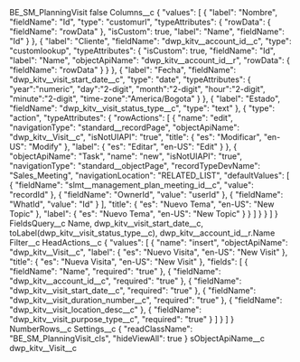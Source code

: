 <?xml version="1.0" encoding="UTF-8"?>
<CustomMetadata xmlns="http://soap.sforce.com/2006/04/metadata" xmlns:xsi="http://www.w3.org/2001/XMLSchema-instance" xmlns:xsd="http://www.w3.org/2001/XMLSchema">
    <label>BE_SM_PlanningVisit</label>
    <protected>false</protected>
    <values>
        <field>Columns__c</field>
        <value xsi:type="xsd:string">{
&quot;values&quot;: [
{
&quot;label&quot;: &quot;Nombre&quot;,
&quot;fieldName&quot;: &quot;Id&quot;,
&quot;type&quot;: &quot;customurl&quot;,
&quot;typeAttributes&quot;: {
&quot;rowData&quot;: {
&quot;fieldName&quot;: &quot;rowData&quot;
},
&quot;isCustom&quot;: true,
&quot;label&quot;: &quot;Name&quot;,
&quot;fieldName&quot;: &quot;Id&quot;
}
},
{
&quot;label&quot;: &quot;Cliente&quot;,
&quot;fieldName&quot;: &quot;dwp_kitv__account_id__c&quot;,
&quot;type&quot;: &quot;customlookup&quot;,
&quot;typeAttributes&quot;: {
&quot;isCustom&quot;: true,
&quot;fieldName&quot;: &quot;Id&quot;,
&quot;label&quot;: &quot;Name&quot;,
&quot;objectApiName&quot;: &quot;dwp_kitv__account_id__r&quot;,
&quot;rowData&quot;: {
&quot;fieldName&quot;: &quot;rowData&quot;
}
}
},
{
&quot;label&quot;: &quot;Fecha&quot;,
&quot;fieldName&quot;: &quot;dwp_kitv__visit_start_date__c&quot;,
&quot;type&quot;: &quot;date&quot;,
&quot;typeAttributes&quot;: {
&quot;year&quot;:&quot;numeric&quot;,
&quot;day&quot;:&quot;2-digit&quot;,
&quot;month&quot;:&quot;2-digit&quot;,
&quot;hour&quot;:&quot;2-digit&quot;,
&quot;minute&quot;:&quot;2-digit&quot;,
&quot;time-zone&quot;:&quot;America/Bogota&quot;
}
},
{
&quot;label&quot;: &quot;Estado&quot;,
&quot;fieldName&quot;: &quot;dwp_kitv__visit_status_type__c&quot;,
&quot;type&quot;: &quot;text&quot;
},
{
&quot;type&quot;: &quot;action&quot;,
&quot;typeAttributes&quot;: {
&quot;rowActions&quot;: [
{
&quot;name&quot;: &quot;edit&quot;,
&quot;navigationType&quot;: &quot;standard__recordPage&quot;,
&quot;objectApiName&quot;: &quot;dwp_kitv__Visit__c&quot;,
&quot;isNotUIAPI&quot;: &quot;true&quot;,
&quot;title&quot;: {
&quot;es&quot;: &quot;Modificar&quot;,
&quot;en-US&quot;: &quot;Modify&quot;
},
&quot;label&quot;: {
&quot;es&quot;: &quot;Editar&quot;,
&quot;en-US&quot;: &quot;Edit&quot;
}
},
{
&quot;objectApiName&quot;: &quot;Task&quot;,
&quot;name&quot;: &quot;new&quot;,
&quot;isNotUIAPI&quot;: &quot;true&quot;,
&quot;navigationType&quot;: &quot;standard__objectPage&quot;,
&quot;recordTypeDevName&quot;: &quot;Sales_Meeting&quot;,
&quot;navigationLocation&quot;: &quot;RELATED_LIST&quot;,
&quot;defaultValues&quot;: [
{
&quot;fieldName&quot;: &quot;slmt__management_plan_meeting_id__c&quot;,
&quot;value&quot;: &quot;recordId&quot;
},
{
&quot;fieldName&quot;: &quot;OwnerId&quot;,
&quot;value&quot;: &quot;userId&quot;
},
{
&quot;fieldName&quot;: &quot;WhatId&quot;,
&quot;value&quot;: &quot;Id&quot;
}
],
&quot;title&quot;: {
&quot;es&quot;: &quot;Nuevo Tema&quot;,
&quot;en-US&quot;: &quot;New Topic&quot;
},
&quot;label&quot;: {
&quot;es&quot;: &quot;Nuevo Tema&quot;,
&quot;en-US&quot;: &quot;New Topic&quot;
}
}
]
}
}
]
}</value>
    </values>
    <values>
        <field>FieldsQuery__c</field>
        <value xsi:type="xsd:string">Name, dwp_kitv__visit_start_date__c, toLabel(dwp_kitv__visit_status_type__c), dwp_kitv__account_id__r.Name</value>
    </values>
    <values>
        <field>Filter__c</field>
        <value xsi:nil="true"/>
    </values>
    <values>
        <field>HeadActions__c</field>
        <value xsi:type="xsd:string">{
&quot;values&quot;: [
{
&quot;name&quot;: &quot;insert&quot;,
&quot;objectApiName&quot;: &quot;dwp_kitv__Visit__c&quot;,
&quot;label&quot;: {
&quot;es&quot;: &quot;Nuevo Visita&quot;,
&quot;en-US&quot;: &quot;New Visit&quot;
},
&quot;title&quot;: {
&quot;es&quot;: &quot;Nueva Visita&quot;,
&quot;en-US&quot;: &quot;New Visit&quot;
},
&quot;fields&quot;: [
{
&quot;fieldName&quot;: &quot;Name&quot;,
&quot;required&quot;: &quot;true&quot;
},
{
&quot;fieldName&quot;: &quot;dwp_kitv__account_id__c&quot;,
&quot;required&quot;: &quot;true&quot;
},
{
&quot;fieldName&quot;: &quot;dwp_kitv__visit_start_date__c&quot;,
&quot;required&quot;: &quot;true&quot;
},
{
&quot;fieldName&quot;: &quot;dwp_kitv__visit_duration_number__c&quot;,
&quot;required&quot;: &quot;true&quot;
},
{
&quot;fieldName&quot;: &quot;dwp_kitv__visit_location_desc__c&quot;
},
{
&quot;fieldName&quot;: &quot;dwp_kitv__visit_purpose_type__c&quot;,
&quot;required&quot;: &quot;true&quot;
}
]
}
]
}</value>
    </values>
    <values>
        <field>NumberRows__c</field>
        <value xsi:nil="true"/>
    </values>
    <values>
        <field>Settings__c</field>
        <value xsi:type="xsd:string">{
&quot;readClassName&quot;: &quot;BE_SM_PlanningVisit_cls&quot;,
&quot;hideViewAll&quot;: true
}</value>
    </values>
    <values>
        <field>sObjectApiName__c</field>
        <value xsi:type="xsd:string">dwp_kitv__Visit__c</value>
    </values>
</CustomMetadata>

